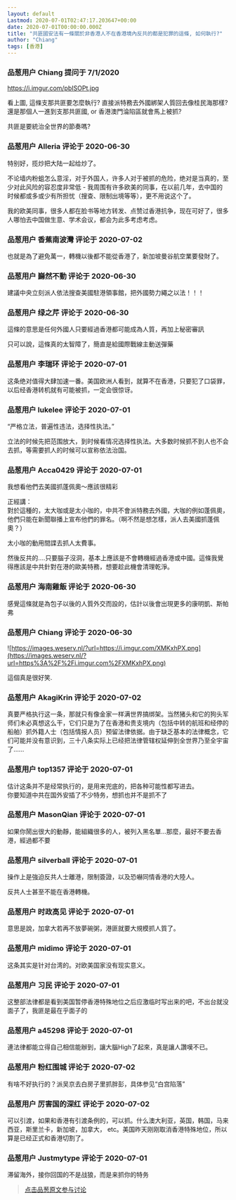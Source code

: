 ```yaml
---
layout: default
Lastmod: 2020-07-01T02:47:17.203647+00:00
date: 2020-07-01T00:00:00.000Z
title: "共匪國安法有一條關於非香港人不在香港境內反共的都是犯罪的這條, 如何執行?"
author: "Chiang"
tags: [香港]
---
```



### 品葱用户 **Chiang** 提问于 7/1/2020
    
https://i.imgur.com/pbISOPt.jpg  
  
看上圖, 這條支那共匪要怎麼執行? 直接派特務去外國綁架人質回去像桂民海那樣? 還是那個人一進到支那共匪國, or 香港澳門淪陷區就會馬上被抓?   
  
共匪是要統治全世界的節奏嗎?
    
                

### 品葱用户 **Alleria** 评论于 2020-06-30
        
特别好，揽炒把大陆一起给炒了。  
  
不论墙内粉蛆怎么意淫，对于外国人，许多人对于被抓的危险，绝对是当真的，至少对此风险的容忍度非常低 - 我周围有许多欧美的同事，在以前几年，去中国的时候都或多或少有所担忧（搜查、限制出境等等），更不用说这个了。  
  
我的欧美同事，很多人都在脸书等地方转发、点赞过香港抗争，现在可好了，很多人哪怕去中国做生意、学术会议，都会为此多考虑考虑。
        
                

### 品葱用户 **香蕉南波灣** 评论于 2020-07-02
        
也就是為了避免萬一，轉機以後都不能從香港了，新加坡曼谷航空業要發財了。
        
                

### 品葱用户 **巋然不動** 评论于 2020-06-30
        
建議中央立刻派人依法搜查美國駐港領事館，把外國勢力繩之以法！！！
        
                

### 品葱用户 **绿之芹** 评论于 2020-06-30
        
這條的意思是任何外國人只要經過香港都可能成為人質，再加上秘密審訊  
  
只可以說，這條真的太智障了，簡直是給國際戰線主動送彈藥
        
                

### 品葱用户 **李瑞环** 评论于 2020-07-01
        
这条绝对值得大肆加速一番。美国欧洲人看到，就算不在香港，只要犯了口袋罪，以后经香港转机就有可能被抓，一定会很惊讶。
        
                

### 品葱用户 **lukelee** 评论于 2020-07-01
        
“严格立法，普遍性违法，选择性执法。”  
  
立法的时候先把范围放大，到时候看情况选择性执法。大多数时候抓不到人也不会去抓，等需要抓人的时候可以宣称依法治国。
        
                

### 品葱用户 **Acca0429** 评论于 2020-07-01
        
我想看他們去美國抓蓬佩奧～應該很精彩  
  
正經講：  
對於這種的，太大咖或是太小咖的，中共不會派特務去外國，大咖的例如蓬佩奧，他們只能在新聞聯播上宣布他們的罪名。（啊不然是想怎樣，派人去美國抓蓬佩奧？）  
  
太小咖的動用間諜去抓人太費事。  
  
然後反共的....只要腦子沒洞，基本上應該是不會轉機經過香港或中國。這條我覺得應該是中共針對在港的歐美特務，想要趁此機會清理乾淨。
        
                

### 品葱用户 **海南雞飯** 评论于 2020-06-30
        
感覺這條就是為包子以後的人質外交而設的，估計以後會出現更多的康明凱、斯帕弗
        
                

### 品葱用户 **Chiang** 评论于 2020-06-30
        
![https://images.weserv.nl/?url=https://i.imgur.com/XMKxhPX.png](https://images.weserv.nl/?url=https%3A%2F%2Fi.imgur.com%2FXMKxhPX.png)  
  
這個真是很好笑.
        
                

### 品葱用户 **AkagiKrin** 评论于 2020-07-02
        
真要严格执行这一条，那就只有像金家一样满世界搞绑架。当然猪头和它的狗头军师们未必真想这么干，它们只是为了在香港和贵支境内（包括中转的航班和经停的船舶）抓外籍人士（包括情报人员）预留法律依据。由于缺乏基本的法律概念，它们可能并没有意识到，三十八条实际上已经把法律管辖权延伸到全世界乃至全宇宙了……
        
                

### 品葱用户 **top1357** 评论于 2020-07-01
        
估计这条并不是经常执行的，是用来兜底的，把各种可能性都写进去。  
你要知道中共在国外安插了不少特务，想抓也并不是抓不了
        
                

### 品葱用户 **MasonQian** 评论于 2020-07-01
        
如果你鬧出很大的動靜，能組織很多的人，被列入黑名單...那麼，最好不要去香港，經過都不要
        
                

### 品葱用户 **silverball** 评论于 2020-07-01
        
操作上是強迫反共人士離港，限制簽證，以及恐嚇同情香港的大陸人。  
  
反共人士甚至不能在香港轉機。
        
                

### 品葱用户 **时政高见** 评论于 2020-07-01
        
意思是說，加拿大若再不放夢碗粥，港匪就要大規模抓人質了。
        
                

### 品葱用户 **midimo** 评论于 2020-07-01
        
这条其实是针对台湾的。对欧美国家没有现实意义。
        
                

### 品葱用户 **习民** 评论于 2020-07-01
        
这整部法律都是看到美国暂停香港特殊地位之后应激临时写出来的吧，不出台就没面子了，我匪是最在乎面子的
        
                

### 品葱用户 **a45298** 评论于 2020-07-01
        
連法律都能立得自己相信能辦到，讓大腦High了起來，真是讓人讚嘆不已。
        
                

### 品葱用户 **粉红围城** 评论于 2020-07-02
        
有啥不好执行的？派吴京去白房子里抓胖彭，具体参见“白宫陷落”
        
                

### 品葱用户 **厉害国的深红** 评论于 2020-07-02
        
可以引渡，如果和香港有引渡条例的，可以抓。什么澳大利亚，英国，韩国，马来西亚，斯里兰卡，新加坡，加拿大， etc。美国昨天刚刚取消香港特殊地位，所以算是已经正式和香港切割了。
        
                

### 品葱用户 **Justmytype** 评论于 2020-07-01
        
滞留海外，接你回国的不是战狼，而是来抓你的特务
        
                





> [点击品葱原文参与讨论](https://pincong.rocks/question/27924?warning)

